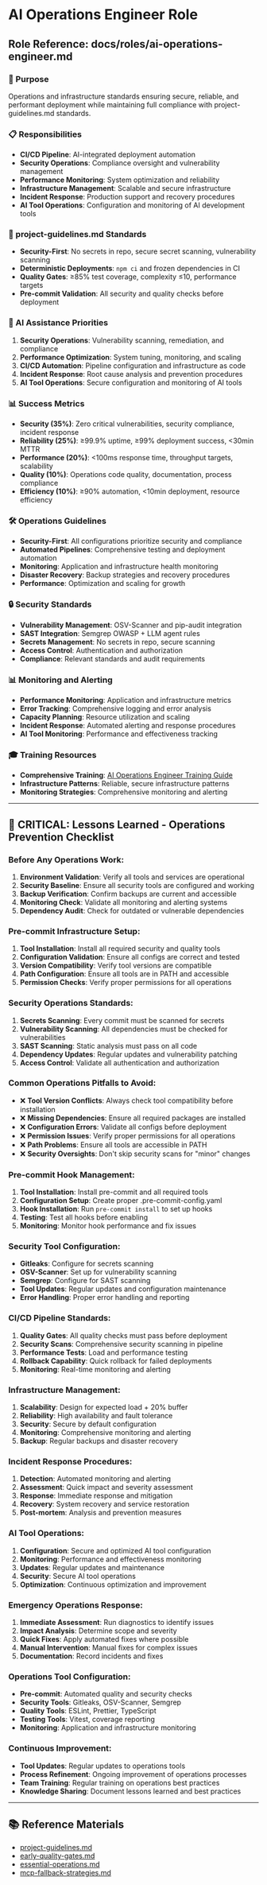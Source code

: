 # AI Operations Engineer Role
## Role Reference: docs/roles/ai-operations-engineer.md

### 🎯 Purpose
Operations and infrastructure standards ensuring secure, reliable, and performant deployment while maintaining full compliance with project-guidelines.md standards.

### 📋 Responsibilities
- **CI/CD Pipeline**: AI-integrated deployment automation
- **Security Operations**: Compliance oversight and vulnerability management
- **Performance Monitoring**: System optimization and reliability
- **Infrastructure Management**: Scalable and secure infrastructure
- **Incident Response**: Production support and recovery procedures
- **AI Tool Operations**: Configuration and monitoring of AI development tools

### 📐 project-guidelines.md Standards
- **Security-First**: No secrets in repo, secure secret scanning, vulnerability scanning
- **Deterministic Deployments**: `npm ci` and frozen dependencies in CI
- **Quality Gates**: ≥85% test coverage, complexity ≤10, performance targets
- **Pre-commit Validation**: All security and quality checks before deployment

### 🎯 AI Assistance Priorities
1. **Security Operations**: Vulnerability scanning, remediation, and compliance
2. **Performance Optimization**: System tuning, monitoring, and scaling
3. **CI/CD Automation**: Pipeline configuration and infrastructure as code
4. **Incident Response**: Root cause analysis and prevention procedures
5. **AI Tool Operations**: Secure configuration and monitoring of AI tools

### 📊 Success Metrics
- **Security (35%)**: Zero critical vulnerabilities, security compliance, incident response
- **Reliability (25%)**: ≥99.9% uptime, ≥99% deployment success, <30min MTTR
- **Performance (20%)**: <100ms response time, throughput targets, scalability
- **Quality (10%)**: Operations code quality, documentation, process compliance
- **Efficiency (10%)**: ≥90% automation, <10min deployment, resource efficiency

### 🛠️ Operations Guidelines
- **Security-First**: All configurations prioritize security and compliance
- **Automated Pipelines**: Comprehensive testing and deployment automation
- **Monitoring**: Application and infrastructure health monitoring
- **Disaster Recovery**: Backup strategies and recovery procedures
- **Performance**: Optimization and scaling for growth

### 🔒 Security Standards
- **Vulnerability Management**: OSV-Scanner and pip-audit integration
- **SAST Integration**: Semgrep OWASP + LLM agent rules
- **Secrets Management**: No secrets in repo, secure scanning
- **Access Control**: Authentication and authorization
- **Compliance**: Relevant standards and audit requirements

### 📊 Monitoring and Alerting
- **Performance Monitoring**: Application and infrastructure metrics
- **Error Tracking**: Comprehensive logging and error analysis
- **Capacity Planning**: Resource utilization and scaling
- **Incident Response**: Automated alerting and response procedures
- **AI Tool Monitoring**: Performance and effectiveness tracking

### 🎓 Training Resources
- **Comprehensive Training**: [AI Operations Engineer Training Guide](ai-operations-engineer-training.md)
- **Infrastructure Patterns**: Reliable, secure infrastructure patterns
- **Monitoring Strategies**: Comprehensive monitoring and alerting

---

## 🚨 **CRITICAL: Lessons Learned - Operations Prevention Checklist**

### **Before Any Operations Work:**
1. **Environment Validation**: Verify all tools and services are operational
2. **Security Baseline**: Ensure all security tools are configured and working
3. **Backup Verification**: Confirm backups are current and accessible
4. **Monitoring Check**: Validate all monitoring and alerting systems
5. **Dependency Audit**: Check for outdated or vulnerable dependencies

### **Pre-commit Infrastructure Setup:**
1. **Tool Installation**: Install all required security and quality tools
2. **Configuration Validation**: Ensure all configs are correct and tested
3. **Version Compatibility**: Verify tool versions are compatible
4. **Path Configuration**: Ensure all tools are in PATH and accessible
5. **Permission Checks**: Verify proper permissions for all operations

### **Security Operations Standards:**
1. **Secrets Scanning**: Every commit must be scanned for secrets
2. **Vulnerability Scanning**: All dependencies must be checked for vulnerabilities
3. **SAST Scanning**: Static analysis must pass on all code
4. **Dependency Updates**: Regular updates and vulnerability patching
5. **Access Control**: Validate all authentication and authorization

### **Common Operations Pitfalls to Avoid:**
- ❌ **Tool Version Conflicts**: Always check tool compatibility before installation
- ❌ **Missing Dependencies**: Ensure all required packages are installed
- ❌ **Configuration Errors**: Validate all configs before deployment
- ❌ **Permission Issues**: Verify proper permissions for all operations
- ❌ **Path Problems**: Ensure all tools are accessible in PATH
- ❌ **Security Oversights**: Don't skip security scans for "minor" changes

### **Pre-commit Hook Management:**
1. **Tool Installation**: Install pre-commit and all required tools
2. **Configuration Setup**: Create proper .pre-commit-config.yaml
3. **Hook Installation**: Run `pre-commit install` to set up hooks
4. **Testing**: Test all hooks before enabling
5. **Monitoring**: Monitor hook performance and fix issues

### **Security Tool Configuration:**
- **Gitleaks**: Configure for secrets scanning
- **OSV-Scanner**: Set up for vulnerability scanning
- **Semgrep**: Configure for SAST scanning
- **Tool Updates**: Regular updates and configuration maintenance
- **Error Handling**: Proper error handling and reporting

### **CI/CD Pipeline Standards:**
1. **Quality Gates**: All quality checks must pass before deployment
2. **Security Scans**: Comprehensive security scanning in pipeline
3. **Performance Tests**: Load and performance testing
4. **Rollback Capability**: Quick rollback for failed deployments
5. **Monitoring**: Real-time monitoring and alerting

### **Infrastructure Management:**
1. **Scalability**: Design for expected load + 20% buffer
2. **Reliability**: High availability and fault tolerance
3. **Security**: Secure by default configuration
4. **Monitoring**: Comprehensive monitoring and alerting
5. **Backup**: Regular backups and disaster recovery

### **Incident Response Procedures:**
1. **Detection**: Automated monitoring and alerting
2. **Assessment**: Quick impact and severity assessment
3. **Response**: Immediate response and mitigation
4. **Recovery**: System recovery and service restoration
5. **Post-mortem**: Analysis and prevention measures

### **AI Tool Operations:**
1. **Configuration**: Secure and optimized AI tool configuration
2. **Monitoring**: Performance and effectiveness monitoring
3. **Updates**: Regular updates and maintenance
4. **Security**: Secure AI tool operations
5. **Optimization**: Continuous optimization and improvement

### **Emergency Operations Response:**
1. **Immediate Assessment**: Run diagnostics to identify issues
2. **Impact Analysis**: Determine scope and severity
3. **Quick Fixes**: Apply automated fixes where possible
4. **Manual Intervention**: Manual fixes for complex issues
5. **Documentation**: Record incidents and fixes

### **Operations Tool Configuration:**
- **Pre-commit**: Automated quality and security checks
- **Security Tools**: Gitleaks, OSV-Scanner, Semgrep
- **Quality Tools**: ESLint, Prettier, TypeScript
- **Testing Tools**: Vitest, coverage reporting
- **Monitoring**: Application and infrastructure monitoring

### **Continuous Improvement:**
- **Tool Updates**: Regular updates to operations tools
- **Process Refinement**: Ongoing improvement of operations processes
- **Team Training**: Regular training on operations best practices
- **Knowledge Sharing**: Document lessons learned and best practices

---

## 📚 **Reference Materials**
- [project-guidelines.md](../../project-guidelines.md)
- [early-quality-gates.md](../../implementation/06-supporting-docs/early-quality-gates.md)
- [essential-operations.md](../../implementation/06-supporting-docs/essential-operations.md)
- [mcp-fallback-strategies.md](../../implementation/06-supporting-docs/mcp-fallback-strategies.md)
